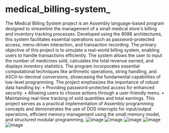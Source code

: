 # medical_billing-system_
The Medical Billing System project is an Assembly language-based program designed to streamline the management of a small medical store's billing and inventory tracking processes. Developed using the 8086 architectures, this system facilitates essential operations such as password-protected access, menu-driven interaction, and transaction recording.
The primary objective of this project is to simulate a real-world billing system, enabling users to handle transactions efficiently. The system allows the user to input the number of medicines sold, calculates the total revenue earned, and displays inventory statistics. The program incorporates essential computational techniques like arithmetic operations, string handling, and ASCII-to-decimal conversions, showcasing the fundamental capabilities of low-level programming.
The project emphasizes the importance of robust data handling by:
•
Providing password-protected access for enhanced security.
•
Allowing users to choose actions through a user-friendly menu.
•
Maintaining real-time tracking of sold quantities and total earnings.
This project serves as a practical implementation of Assembly programming concepts and demonstrates the use of DOS interrupts for input/output operations, efficient memory management using the small memory model, and structured modular programming.
![image](https://github.com/user-attachments/assets/b571e55f-396b-4547-b436-ee86e230023e)
![image](https://github.com/user-attachments/assets/4ca53593-9c9d-4ff1-91d1-2273d3b52c7e)
![image](https://github.com/user-attachments/assets/2e83d9d9-b1e8-4d42-8444-18054d15667a)
![image](https://github.com/user-attachments/assets/2c0ee0d2-2f21-4fd0-b289-714b16e7f5c8)
![image](https://github.com/user-attachments/assets/984719b9-c8d2-49e2-ae67-125b7c32e140)
